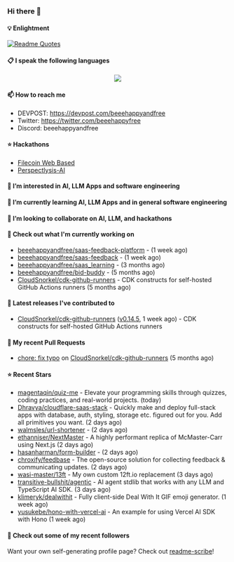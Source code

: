 ### Hi there 👋

#### 💡 Enlightment
[![Readme Quotes](https://quotes-github-readme.vercel.app/api?type=horizontal&theme=nord)](https://github.com/piyushsuthar/github-readme-quotes)

#### 📋 I speak the following languages

<p align="center">
  <a href="https://skillicons.dev">
    <img src="https://skillicons.dev/icons?i=git,kubernetes,docker,c,vim,terraform,python,typescript,java" />
  </a>
</p>


#### 📫 How to reach me
- DEVPOST: https://devpost.com/beeehappyandfree
- Twitter: https://twitter.com/beeehappyfree
- Discord: beeehappyandfree

#### ⭐️ Hackathons
- [Filecoin Web Based](https://devpost.com/software/youtube-dl-dweb)
- [Perspectlysis-AI](https://perspectlysis-ai.vercel.app)

#### 👀 I’m interested in AI, LLM Apps and software engineering

#### 🌱 I’m currently learning AI, LLM Apps and in general software engineering

#### 💞️ I’m looking to collaborate on AI, LLM, and hackathons

#### 👷 Check out what I'm currently working on

- [beeehappyandfree/saas-feedback-platform](https://github.com/beeehappyandfree/saas-feedback-platform) -  (1 week ago)
- [beeehappyandfree/saas-feedback](https://github.com/beeehappyandfree/saas-feedback) -  (1 week ago)
- [beeehappyandfree/saas_learning](https://github.com/beeehappyandfree/saas_learning) -  (3 months ago)
- [beeehappyandfree/bid-buddy](https://github.com/beeehappyandfree/bid-buddy) -  (5 months ago)
- [CloudSnorkel/cdk-github-runners](https://github.com/CloudSnorkel/cdk-github-runners) - CDK constructs for self-hosted GitHub Actions runners (5 months ago)

#### 🔭 Latest releases I've contributed to

- [CloudSnorkel/cdk-github-runners](https://github.com/CloudSnorkel/cdk-github-runners) ([v0.14.5](https://github.com/CloudSnorkel/cdk-github-runners/releases/tag/v0.14.5), 1 week ago) - CDK constructs for self-hosted GitHub Actions runners

#### 🔨 My recent Pull Requests

- [chore: fix typo](https://github.com/CloudSnorkel/cdk-github-runners/pull/542) on [CloudSnorkel/cdk-github-runners](https://github.com/CloudSnorkel/cdk-github-runners) (5 months ago)

#### ⭐ Recent Stars

- [magentaqin/quiz-me](https://github.com/magentaqin/quiz-me) - Elevate your programming skills through quizzes, coding practices, and real-world projects. (today)
- [Dhravya/cloudflare-saas-stack](https://github.com/Dhravya/cloudflare-saas-stack) - Quickly make and deploy full-stack apps with database, auth, styling, storage etc. figured out for you. Add all primitives you want. (2 days ago)
- [walmsles/url-shortener](https://github.com/walmsles/url-shortener) -  (2 days ago)
- [ethanniser/NextMaster](https://github.com/ethanniser/NextMaster) - A highly performant replica of McMaster-Carr using Next.js  (2 days ago)
- [hasanharman/form-builder](https://github.com/hasanharman/form-builder) -  (2 days ago)
- [chroxify/feedbase](https://github.com/chroxify/feedbase) - The open-source solution for collecting feedback &amp; communicating updates. (2 days ago)
- [wasi-master/13ft](https://github.com/wasi-master/13ft) - My own custom 12ft.io replacement (3 days ago)
- [transitive-bullshit/agentic](https://github.com/transitive-bullshit/agentic) - AI agent stdlib that works with any LLM and TypeScript AI SDK. (3 days ago)
- [klimeryk/dealwithit](https://github.com/klimeryk/dealwithit) - Fully client-side Deal With It GIF emoji generator. (1 week ago)
- [yusukebe/hono-with-vercel-ai](https://github.com/yusukebe/hono-with-vercel-ai) - An example for using Vercel AI SDK with Hono (1 week ago)

#### 👯 Check out some of my recent followers


Want your own self-generating profile page? Check out [readme-scribe](https://github.com/muesli/readme-scribe)!
